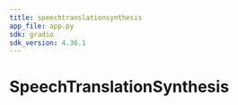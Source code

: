 ```yaml
---
title: speechtranslationsynthesis
app_file: app.py
sdk: gradio
sdk_version: 4.36.1
---
```

# SpeechTranslationSynthesis